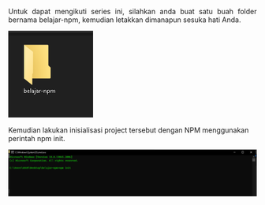 <p align="justify">
Untuk dapat mengikuti series ini, silahkan anda buat satu buah folder bernama belajar-npm, kemudian letakkan dimanapun sesuka hati Anda.

![Alt text](image.png)

Kemudian lakukan inisialisasi project tersebut dengan NPM menggunakan perintah npm init.

![Alt text](image-1.png)

</p>
